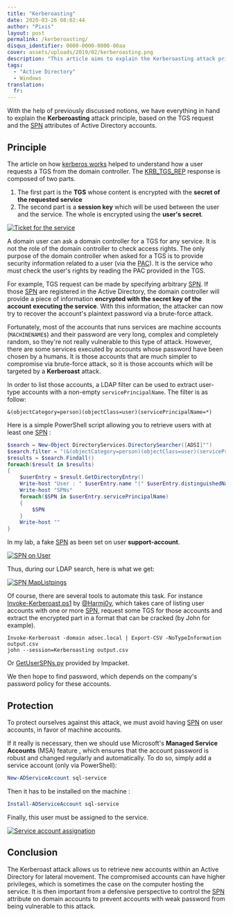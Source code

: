 ```yaml
---
title: "Kerberoasting"
date: 2020-03-26 08:02:44
author: "Pixis"
layout: post
permalink: /kerberoasting/
disqus_identifier: 0000-0000-0000-00aa
cover: assets/uploads/2019/02/kerberoasting.png
description: "This article aims to explain the Kerberoasting attack principle, based on the TGS request and the SPN attributes of Active Directory accounts."
tags:
  - "Active Directory"
  - Windows
translation:
  fr: 
---
```


With the help of previously discussed notions, we have everything in hand to explain the **Kerberoasting** attack principle, based on the TGS request and the [SPN](/service-principal-name-spn) attributes of Active Directory accounts.

<!--more-->

## Principle

The article on how [kerberos works](/kerberos) helped to understand how a user requests a TGS from the domain controller. The [KRB_TGS_REP](/kerberos/#krb_tgs_rep) response is composed of two parts.

1. The first part is the **TGS** whose content is encrypted with the **secret of the requested service**
2. The second part is a **session key** which will be used between the user and the service. The whole is encrypted using the **user's secret**.

[![Ticket for the service](/assets/uploads/2018/05/tgsrep.png)](/assets/uploads/2018/05/tgsrep.png)

A domain user can ask a domain controller for a TGS for any service. It is not the role of the domain controller to check access rights. The only purpose of the domain controller when asked for a TGS is to provide security information related to a user (via the [PAC](/kerberos-silver-golden-tickets/#pac)). It is the service who must check the user's rights by reading the PAC provided in the TGS.

For example, TGS request can be made by specifying arbitrary [SPN](/service-principal-name-spn). If those [SPN](/service-principal-name-spn) are registered in the Active Directory, the domain controller will provide a piece of information **encrypted with the secret key of the account executing the service**. With this information, the attacker can now try to recover the account's plaintext password via a brute-force attack.

Fortunately, most of the accounts that runs services are machine accounts (`MACHINENAME$`) and their password are very long, complex and completely random, so they're not really vulnerable to this type of attack. However, there are some services executed by accounts whose password have been chosen by a humans. It is those accounts that are much simpler to compromise via brute-force attack, so it is those accounts which will be targeted by a **Kerberoast** attack.

In order to list those accounts, a LDAP filter can be used to extract user-type accounts with a non-empty `servicePrincipalName`. The filter is as follow:

```
&(objectCategory=person)(objectClass=user)(servicePrincipalName=*)
```

Here is a simple PowerShell script allowing you to retrieve users with at least one [SPN](/service-principal-name-spn) :

```powershell
$search = New-Object DirectoryServices.DirectorySearcher([ADSI]"")
$search.filter = "(&(objectCategory=person)(objectClass=user)(servicePrincipalName=*))"
$results = $search.Findall()
foreach($result in $results)
{
	$userEntry = $result.GetDirectoryEntry()
	Write-host "User : " $userEntry.name "(" $userEntry.distinguishedName ")"
	Write-host "SPNs"        
	foreach($SPN in $userEntry.servicePrincipalName)
	{
		$SPN       
	}
	Write-host ""
}
```

In my lab, a fake [SPN](/service-principal-name-spn) as been set on user **support-account**.

[![SPN on User](/assets/uploads/2019/03/SPNOnUser.png)](/assets/uploads/2019/03/SPNOnUser.png)

Thus, during our LDAP search, here is what we get:

[![SPN MapListpings](/assets/uploads/2019/03/SPNListUsersPowershell.png)](/assets/uploads/2019/03/SPNListUsersPowershell.png)

Of course, there are several tools to automate this task. For instance [Invoke-Kerberoast.ps1](https://github.com/EmpireProject/Empire/blob/master/data/module_source/credentials/Invoke-Kerberoast.ps1) by [@Harmj0y](https://twitter.com/harmj0y), which takes care of listing user accounts with one or more [SPN](/service-principal-name-spn), request some TGS for those accounts and extract the encrypted part in a format that can be cracked (by John for example).

```
Invoke-Kerberoast -domain adsec.local | Export-CSV -NoTypeInformation output.csv
john --session=Kerberoasting output.csv
```

Or [GetUserSPNs.py](https://github.com/SecureAuthCorp/impacket/blob/master/examples/GetUserSPNs.py) provided by Impacket.

We then hope to find password, which depends on the company's password policy for these accounts.

## Protection

To protect ourselves against this attack, we must avoid having [SPN](/service-principal-name-spn) on user accounts, in favor of machine accounts.

If it really is necessary, then we should use Microsoft's **Managed Service Accounts** (MSA) feature , which ensures that the account password is robust and changed regularly and automatically. To do so, simply add a service account (only via PowerShell):

```powershell
New-ADServiceAccount sql-service
```

Then it has to be installed on the machine :

```powershell
Install-ADServiceAccount sql-service
```

Finally, this user must be assigned to the service.

[![Service account assignation](/assets/uploads/2019/02/set-account-service.png)](/assets/uploads/2019/02/set-account-service.png)

## Conclusion

The Kerberoast attack allows us to retrieve new accounts within an Active Directory for lateral movement. The compromised accounts can have higher privileges, which is sometimes the case on the computer hosting the service. It is then important from a defensive perspective to control the [SPN](/service-principal-name-spn) attribute on domain accounts to prevent accounts with weak password from being vulnerable to this attack.